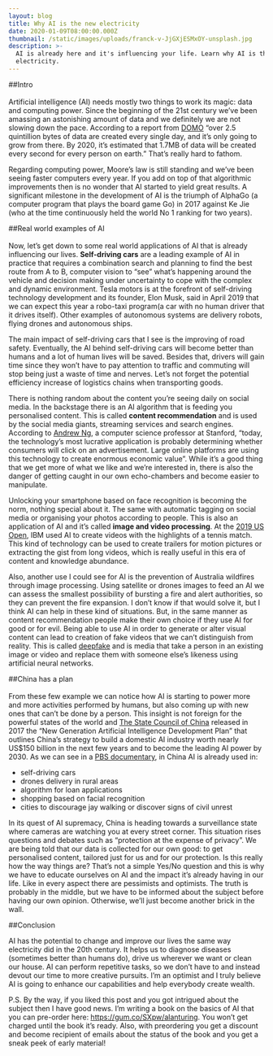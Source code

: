 ```yaml
---
layout: blog
title: Why AI is the new electricity
date: 2020-01-09T08:00:00.000Z
thumbnail: /static/images/uploads/franck-v-JjGXjESMxOY-unsplash.jpg
description: >-
  AI is already here and it's influencing your life. Learn why AI is the new
  electricity.
---
```

\##Intro \
\
Artificial intelligence (AI) needs mostly two things to work its magic: data and computing power. Since the beginning of the 21st century we’ve been amassing an astonishing amount of data and we definitely we are not slowing down the pace. According to a report from [DOMO](https://www.domo.com/solution/data-never-sleeps-6) “over 2.5 quintillion bytes of data are created every single day, and it’s only going to grow from there. By 2020, it’s estimated that 1.7MB of data will be created every second for every person on earth.” That’s really hard to fathom.

Regarding computing power, Moore’s law is still standing and we’ve been seeing faster computers every year. If you add on top of that algorithmic improvements then is no wonder that AI started to yield great results. A significant milestone in the development of AI is the triumph of AlphaGo (a computer program that plays the board game Go) in 2017 against Ke Jie (who at the time continuously held the world No 1 ranking for two years).

\##Real world examples of AI \
\
Now, let’s get down to some real world applications of AI that is already influencing our lives. **Self-driving cars** are a leading example of AI in practice that requires a combination search and planning to find the best route from A to B, computer vision to “see” what’s happening around the vehicle and decision making under uncertainty to cope with the complex and dynamic environment. Tesla motors is at the forefront of self-driving technology development and its founder, Elon Musk, said in April 2019 that we can expect this year a robo-taxi program(a car with no human driver that it drives itself). Other examples of autonomous systems are delivery robots, flying drones and autonomous ships.

The main impact of self-driving cars that I see is the improving of road safety. Eventually, the AI behind self-driving cars will become better than humans and a lot of human lives will be saved. Besides that, drivers will gain time since they won’t have to pay attention to traffic and commuting will stop being just a waste of time and nerves. Let’s not forget the potential efficiency increase of logistics chains when transporting goods.

There is nothing random about the content you’re seeing daily on social media. In the backstage there is an AI algorithm that is feeding you personalised content. This is called **content recommendation** and is used by the social media giants, streaming services and search engines. According to [Andrew Ng](https://www.wipo.int/wipo_magazine/en/2019/03/article_0001.html), a computer science professor at Stanford, “today, the technology’s most lucrative application is probably determining whether consumers will click on an advertisement. Large online platforms are using this technology to create enormous economic value”. While it’s a good thing that we get more of what we like and we’re interested in, there is also the danger of getting caught in our own echo-chambers and become easier to manipulate.

Unlocking your smartphone based on face recognition is becoming the norm, nothing special about it. The same with automatic tagging on social media or organising your photos according to people. This is also an application of AI and it’s called **image and video processing**. At the [2019 US Open](https://www.themsphub.com/content/ibm-and-the-digital-reinvention-of-the-us-open-2019/), IBM used AI to create videos with the highlights of a tennis match. This kind of technology can be used to create trailers for motion pictures or extracting the gist from long videos, which is really useful in this era of content and knowledge abundance.

Also, another use I could see for AI is the prevention of Australia wildfires through image processing. Using satellite or drones images to feed an AI we can assess the smallest possibility of bursting a fire and alert authorities, so they can prevent the fire expansion. I don’t know if that would solve it, but I think AI can help in these kind of situations. But, in the same manner as content recommendation people make their own choice if they use AI for good or for evil. Being able to use AI in order to generate or alter visual content can lead to creation of fake videos that we can’t distinguish from reality. This is called [deepfake](https://en.wikipedia.org/wiki/Deepfake) and is media that take a person in an existing image or video and replace them with someone else’s likeness using artificial neural networks.

\##China has a plan \
\
From these few example we can notice how AI is starting to power more and more activities performed by humans, but also coming up with new ones that can’t be done by a person. This insight is not foreign for the powerful states of the world and [The State Council of China](https://futureoflife.org/ai-policy-china/) released in 2017 the “New Generation Artificial Intelligence Development Plan” that outlines China’s strategy to build a domestic AI industry worth nearly US$150 billion in the next few years and to become the leading AI power by 2030. As we can see in a [PBS documentary](https://www.pbs.org/wgbh/frontline/film/in-the-age-of-ai/), in China AI is already used in:

* self-driving cars
* drones delivery in rural areas
* algorithm for loan applications
* shopping based on facial recognition
* cities to discourage jay walking or discover signs of civil unrest

In its quest of AI supremacy, China is heading towards a surveillance state where cameras are watching you at every street corner. This situation rises questions and debates such as “protection at the expense of privacy”. We are being told that our data is collected for our own good: to get personalised content, tailored just for us and for our protection. Is this really how the way things are? That’s not a simple Yes/No question and this is why we have to educate ourselves on AI and the impact it’s already having in our life. Like in every aspect there are pessimists and optimists. The truth is probably in the middle, but we have to be informed about the subject before having our own opinion. Otherwise, we’ll just become another brick in the wall.

\##Conclusion

AI has the potential to change and improve our lives the same way electricity did in the 20th century. It helps us to diagnose diseases (sometimes better than humans do), drive us wherever we want or clean our house. AI can perform repetitive tasks, so we don’t have to and instead devout our time to more creative pursuits. I’m an optimist and I truly believe AI is going to enhance our capabilities and help everybody create wealth.

P.S. By the way, if you liked this post and you got intrigued about the subject then I have good news. I’m writing a book on the basics of AI that you can pre-order here: https://gum.co/SXpw/alanturing. You won’t get charged until the book it’s ready. Also, with preordering you get a discount and become recipient of emails about the status of the book and you get a sneak peek of early material!
